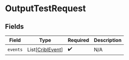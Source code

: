 # OutputTestRequest


## Fields

| Field                                                 | Type                                                  | Required                                              | Description                                           |
| ----------------------------------------------------- | ----------------------------------------------------- | ----------------------------------------------------- | ----------------------------------------------------- |
| `events`                                              | List[[CriblEvent](../../models/shared/criblevent.md)] | :heavy_check_mark:                                    | N/A                                                   |